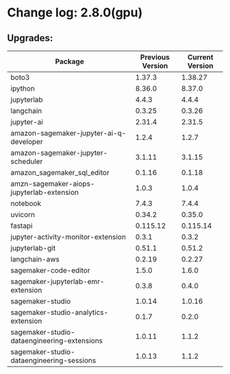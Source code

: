 # Change log: 2.8.0(gpu)

## Upgrades: 

Package | Previous Version | Current Version
---|---|---
boto3|1.37.3|1.38.27
ipython|8.36.0|8.37.0
jupyterlab|4.4.3|4.4.4
langchain|0.3.25|0.3.26
jupyter-ai|2.31.4|2.31.5
amazon-sagemaker-jupyter-ai-q-developer|1.2.4|1.2.7
amazon-sagemaker-jupyter-scheduler|3.1.11|3.1.15
amazon_sagemaker_sql_editor|0.1.16|0.1.18
amzn-sagemaker-aiops-jupyterlab-extension|1.0.3|1.0.4
notebook|7.4.3|7.4.4
uvicorn|0.34.2|0.35.0
fastapi|0.115.12|0.115.14
jupyter-activity-monitor-extension|0.3.1|0.3.2
jupyterlab-git|0.51.1|0.51.2
langchain-aws|0.2.19|0.2.27
sagemaker-code-editor|1.5.0|1.6.0
sagemaker-jupyterlab-emr-extension|0.3.8|0.4.0
sagemaker-studio|1.0.14|1.0.16
sagemaker-studio-analytics-extension|0.1.7|0.2.0
sagemaker-studio-dataengineering-extensions|1.0.11|1.1.2
sagemaker-studio-dataengineering-sessions|1.0.13|1.1.2
